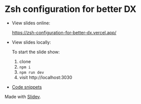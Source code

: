 # Zsh configuration for better DX

- View slides online:

    https://zsh-configuration-for-better-dx.vercel.app/

- View slides locally:

    To start the slide show:

    1. clone
    1. `npm i`
    1. `npm run dev`
    1. visit http://localhost:3030

- [Code snippets](./setup.md)

Made with [Slidev](https://sli.dev/).
